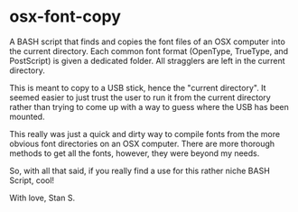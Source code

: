 # osx-font-copy
A BASH script that finds and copies the font files of an OSX computer into the current directory. Each common font format (OpenType, TrueType, and PostScript) is given a dedicated folder. All stragglers are left in the current directory.

This is meant to copy to a USB stick, hence the "current directory". It seemed easier to just trust the user to run it from the current directory rather than trying to come up with a way to guess where the USB has been mounted.

This really was just a quick and dirty way to compile fonts from the more obvious font directories on an OSX computer. There are more thorough methods to get all the fonts, however, they were beyond my needs.

So, with all that said, if you really find a use for this rather niche BASH Script, cool!

With love,
Stan S.
